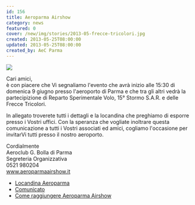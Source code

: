 ```yaml
---
id: 156
title: Aeroparma Airshow
category: news
featured: 0
cover: /new/img/stories/2013-05-frecce-tricolori.jpg
created: 2013-05-25T08:00:00
updated: 2013-05-25T08:00:00
created_by: AeC Parma
---
```


<img class="float-start mr-3 w-[300px]" src="/new/img/stories/2013-05-frecce-tricolori.jpg"/>

Cari amici,<br/>
è con piacere che Vi segnaliamo l'evento che avrà inizio alle 15:30 di domenica 9 giugno presso l'aeroporto di Parma e che tra gli altri vedrà la partecipizione di Reparto Sperimentale Volo, 15° Stormo S.A.R. e delle Frecce Tricolori.

In allegato troverete tutti i dettagli e la locandina che preghiamo di esporre presso i Vostri uffici. Con la speranza che vogliate inoltrare questa comunicazione a tutti i Vostri associati ed amici, cogliamo l'occasione per invitarVi tutti presso il nostro aeroporto.

Cordialmente<br />
Aeroclub G. Bolla di Parma<br />
Segreteria Organizzativa <br />
0521 980204<br />
<a href="www.aeroparmaairshow.it" target="_blank">www.aeroparmaairshow.it</a><br />

- <a href="/docs/2013.LIMP.Locandina_Aeroparma.pdf">Locandina Aeroparma</a>
- <a href="/docs/2013.LIMP.Comunicato.pdf">Comunicato</a>
- <a href="/docs/2013.LIMP.Come_raggiungere_fiere.pdf">Come raggiungere Aeroparma Airshow</a>

